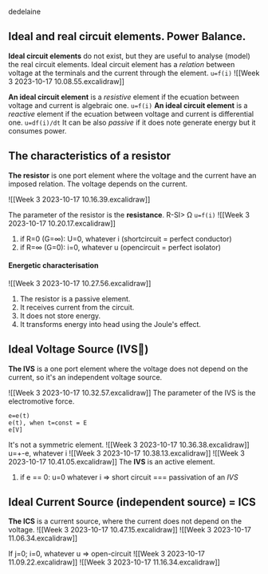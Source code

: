 dedelaine

## Ideal and real circuit elements. Power Balance.
**Ideal circuit elements** do not exist, but they are useful to analyse (model) the real circuit elements. 
Ideal circuit element has a *relation* between voltage at the terminals and the current through the element.
```u=f(i)```
 ![[Week 3 2023-10-17 10.08.55.excalidraw]]

**An ideal circuit element** is a *resistive* element if the ecuation between voltage and current is algebraic one.
 ```u=f(i)```
**An ideal circuit element** is a *reactive* element if the ecuation between voltage and current is differential one.
```u=df(i)/dt```
It can be also *passive* if it does note generate energy but it consumes power.

## The characteristics of a resistor
**The resistor** is one port element where the voltage and the current have an imposed relation. The voltage depends on the current.

![[Week 3 2023-10-17 10.16.39.excalidraw]]

The parameter of the resistor is the **resistance**. R-SI> Ω
```u=f(i)```
![[Week 3 2023-10-17 10.20.17.excalidraw]]

1. if R=0 (G=∞): U=0, whatever i (shortcircuit = perfect conductor)
2. if R=∞ (G=0): i=0, whatever u (opencircuit = perfect isolator)

#### Energetic characterisation
![[Week 3 2023-10-17 10.27.56.excalidraw]]
1. The resistor is a passive element.
2. It receives current from the circuit. 
3. It does not store energy. 
4. It transforms energy into head using the Joule's effect.


## Ideal Voltage Source (IVS🙏)
**The IVS** is a one port element where the voltage does not depend on the current, so it's an independent voltage source.

![[Week 3 2023-10-17 10.32.57.excalidraw]]
The parameter of the IVS is the electromotive force.
```text
e=e(t)
e(t), when t=const = E
e[V]
```

It's not a symmetric element.
![[Week 3 2023-10-17 10.36.38.excalidraw]]
u=+-e, whatever i
![[Week 3 2023-10-17 10.38.13.excalidraw]]
![[Week 3 2023-10-17 10.41.05.excalidraw]]
The **IVS** is an active element.

1. if e == 0: u=0 whatever i => short circuit === passivation of an *IVS*

## Ideal Current Source (independent source) = ICS
**The ICS** is a current source, where the current does not depend on the voltage.
![[Week 3 2023-10-17 10.47.15.excalidraw]]
![[Week 3 2023-10-17 11.06.34.excalidraw]]

 If j=0; i=0, whatever u => open-circuit
![[Week 3 2023-10-17 11.09.22.excalidraw]]
![[Week 3 2023-10-17 11.16.34.excalidraw]]
